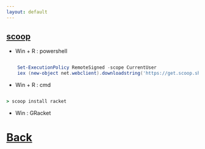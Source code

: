 ```yaml
---
layout: default
---
```


## [scoop](https://scoop.sh/)

* Win + R : powershell

``` powershell

    Set-ExecutionPolicy RemoteSigned -scope CurrentUser
    iex (new-object net.webclient).downloadstring('https://get.scoop.sh')

```


* Win + R : cmd

``` cmd

> scoop install racket

```

* Win : GRacket

# [Back](./)
